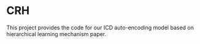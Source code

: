 # CRH
This project provides the code for our  ICD auto-encoding model based on hierarchical learning mechanism paper.
